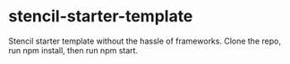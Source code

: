 # stencil-starter-template
Stencil starter template without the hassle of frameworks.
Clone the repo, run npm install, then run npm start.